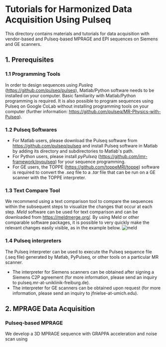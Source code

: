 # Tutorials for Harmonized Data Acquisition Using Pulseq
This directory contains materials and tutorials for data acquisition with vendor-based and Pulseq-based MPRAGE and EPI sequences on Siemens and GE scanners.
## 1. Prerequisites
### 1.1 Programming Tools
In order to design sequences using *Pusleq* (https://github.com/pulseq/pulseq), Matlab/Python software needs to be installed on your computer. Basic familiarity with Matlab/Python programming is required. It is also possible to program sequences using Pulseq on Google CoLab without installing programming tools on your computer (further information: https://github.com/pulseq/MR-Physics-with-Pulseq).   
### 1.2 Pulseq Softwares
* For Matlab users, please download the Pulseq software from https://github.com/pulseq/pulseq and install Pulseq software in Matlab by adding its directory and subdirectories to Matlab's path.
* For Python users, please install *pyPulseq* (https://github.com/imr-framework/pypulseq) for your sequence programming.
* For GE users, the TOPPE (https://github.com/toppeMRI/toppe) software is required to convert the *.seq* file to a *.tar* file that can be run on a GE scanner with the TOPPE interpreter.
### 1.3 Text Compare Tool
We recommend using a text comparison tool to compare the sequences within the subsequent steps to visualize the changes that occur at each
step. *Meld* software can be used for text comparison and can be downloaded from <https://meldmerge.org/>. By using Meld or other comparable software packages, it is possible to very quickly make the relevant changes easily visible, as in the example below.
![meld](https://github.com/pulseq/Pulseq-Rocks-2023-24-ISMRM-Reproducibility-Challenge/assets/26165904/e11c480d-1f8c-4e84-b3dc-8652f0241c98)
### 1.4 Pulseq interpreters
The Pulseq interpreter can be used to execute the Pulseq sequence file (.seq file) generated by Matlab, PyPulseq, or other tools on a particular MR scanner.
* The interpreter for Siemens scanners can be obtained after signing a Siemens C2P agreement (for more information, please send an inquiry to pulseq.mr-at-uniklinik-freiburg.de).
* The interpreter for GE scanners can be obtained upon request (for more information, please send an inquiry to jfnielse-at-umich.edu).
## 2. MPRAGE Data Acquisition
### Pulseq-based MPRAGE
We develop a 3D MPRAGE sequence with GRAPPA acceleration and noise scan using 
